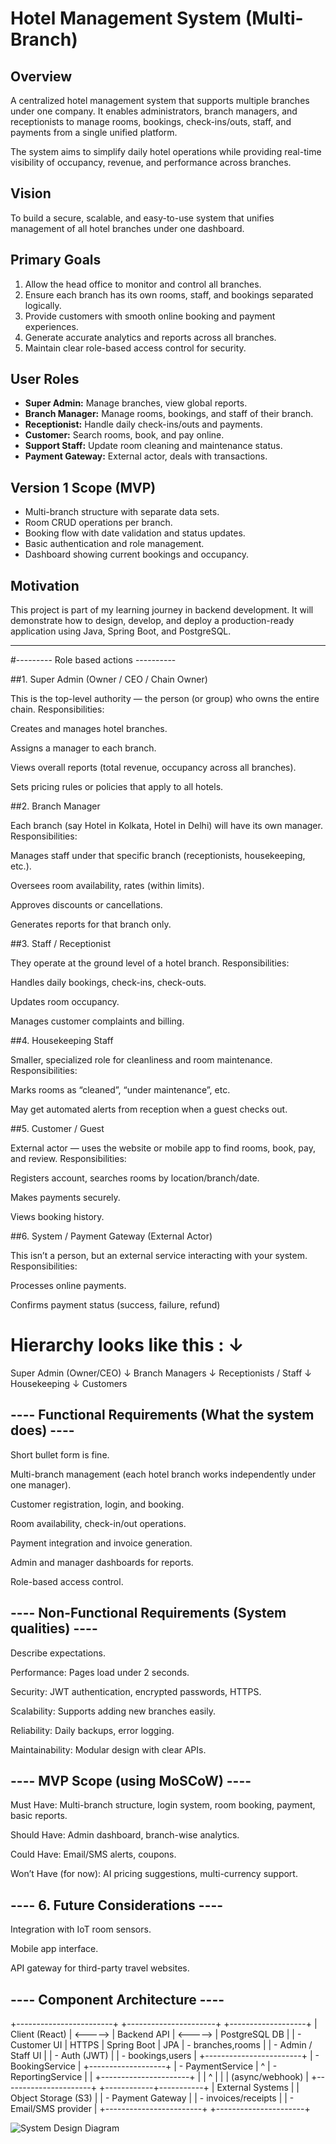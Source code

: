 # Hotel Management System (Multi-Branch)

## Overview
A centralized hotel management system that supports multiple branches under one company.
It enables administrators, branch managers, and receptionists to manage rooms, bookings,
check-ins/outs, staff, and payments from a single unified platform.

The system aims to simplify daily hotel operations while providing real-time visibility
of occupancy, revenue, and performance across branches.


## Vision
To build a secure, scalable, and easy-to-use system that unifies management
of all hotel branches under one dashboard.

## Primary Goals
1. Allow the head office to monitor and control all branches.
2. Ensure each branch has its own rooms, staff, and bookings separated logically.
3. Provide customers with smooth online booking and payment experiences.
4. Generate accurate analytics and reports across all branches.
5. Maintain clear role-based access control for security.

## User Roles
- **Super Admin:** Manage branches, view global reports.
- **Branch Manager:** Manage rooms, bookings, and staff of their branch.
- **Receptionist:** Handle daily check-ins/outs and payments.
- **Customer:** Search rooms, book, and pay online.
- **Support Staff:** Update room cleaning and maintenance status.
- **Payment Gateway:** External actor, deals with transactions.

## Version 1 Scope (MVP)
- Multi-branch structure with separate data sets.
- Room CRUD operations per branch.
- Booking flow with date validation and status updates.
- Basic authentication and role management.
- Dashboard showing current bookings and occupancy.

## Motivation
This project is part of my learning journey in backend development.
It will demonstrate how to design, develop, and deploy a production-ready application using
Java, Spring Boot, and PostgreSQL.

-------------------------------------------------------------------------------------------
#--------- Role based actions ----------

##1. Super Admin (Owner / CEO / Chain Owner)

This is the top-level authority — the person (or group) who owns the entire chain.
Responsibilities:

Creates and manages hotel branches.

Assigns a manager to each branch.

Views overall reports (total revenue, occupancy across all branches).

Sets pricing rules or policies that apply to all hotels.

##2. Branch Manager

Each branch (say Hotel in Kolkata, Hotel in Delhi) will have its own manager.
Responsibilities:

Manages staff under that specific branch (receptionists, housekeeping, etc.).

Oversees room availability, rates (within limits).

Approves discounts or cancellations.

Generates reports for that branch only.

##3. Staff / Receptionist

They operate at the ground level of a hotel branch.
Responsibilities:

Handles daily bookings, check-ins, check-outs.

Updates room occupancy.

Manages customer complaints and billing.

##4. Housekeeping Staff

Smaller, specialized role for cleanliness and room maintenance.
Responsibilities:

Marks rooms as “cleaned”, “under maintenance”, etc.

May get automated alerts from reception when a guest checks out.

##5. Customer / Guest

External actor — uses the website or mobile app to find rooms, book, pay, and review.
Responsibilities:

Registers account, searches rooms by location/branch/date.

Makes payments securely.

Views booking history.

##6. System / Payment Gateway (External Actor)

This isn’t a person, but an external service interacting with your system.
Responsibilities:

Processes online payments.

Confirms payment status (success, failure, refund)

# Hierarchy looks like this : ↓

Super Admin (Owner/CEO)
        ↓
  Branch Managers
        ↓
Receptionists / Staff
        ↓
 Housekeeping
        ↓
   Customers
   
   
## ---- Functional Requirements (What the system does) ---- 

Short bullet form is fine.

Multi-branch management (each hotel branch works independently under one manager).

Customer registration, login, and booking.

Room availability, check-in/out operations.

Payment integration and invoice generation.

Admin and manager dashboards for reports.

Role-based access control.

## ---- Non-Functional Requirements (System qualities) ----

Describe expectations.

Performance: Pages load under 2 seconds.

Security: JWT authentication, encrypted passwords, HTTPS.

Scalability: Supports adding new branches easily.

Reliability: Daily backups, error logging.

Maintainability: Modular design with clear APIs.

## ---- MVP Scope (using MoSCoW) ----

Must Have: Multi-branch structure, login system, room booking, payment, basic reports.

Should Have: Admin dashboard, branch-wise analytics.

Could Have: Email/SMS alerts, coupons.

Won’t Have (for now): AI pricing suggestions, multi-currency support.



## ---- 6. Future Considerations ----

Integration with IoT room sensors.

Mobile app interface.

API gateway for third-party travel websites.

## ---- Component Architecture ----

+------------------------+         +----------------------+         +-------------------+
|   Client (React)       | <-----> |   Backend API        | <-----> |   PostgreSQL DB   |
|  - Customer UI         |  HTTPS  |  Spring Boot         |   JPA   |  - branches,rooms |
|  - Admin / Staff UI    |         |  - Auth (JWT)        |         |  - bookings,users |
+------------------------+         |  - BookingService    |         +-------------------+
                                   |  - PaymentService    |                   ^
                                   |  - ReportingService  |                   |
                                   +----------------------+                   |
                                            |   ^                             |
                                            |   | (async/webhook)             |
                                    +----------------------+    +------------+-----------+
                                    |  External Systems     |    |  Object Storage (S3)  |
                                    |  - Payment Gateway    |    |  - invoices/receipts  |
                                    |  - Email/SMS provider |    +------------------------+
                                    +----------------------+

 
![System Design Diagram](https://drive.google.com/uc?export=view&id=1mtBgkmvcTtR4eX9oMTqYrTvPAmqCbQ)
